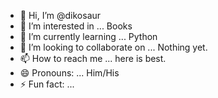 - 👋 Hi, I’m @dikosaur
- 👀 I’m interested in ... Books
- 🌱 I’m currently learning ... Python
- 💞️ I’m looking to collaborate on ... Nothing yet.
- 📫 How to reach me ... here is best.
- 😄 Pronouns: ... Him/His
- ⚡ Fun fact: ... 

<!---
dikosaur/dikosaur is a ✨ special ✨ repository because its `README.md` (this file) appears on your GitHub profile.
You can click the Preview link to take a look at your changes.
--->
